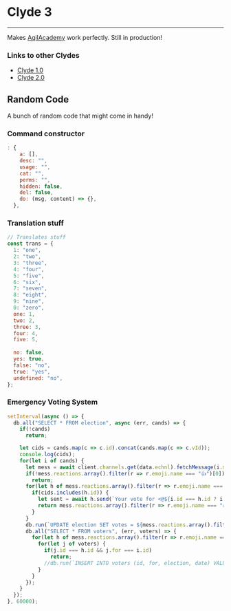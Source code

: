 # Clyde 3
-----------------------------------------------------------
Makes [AqilAcademy][aa] work perfectly. Still in production!

### Links to other Clydes
- [Clyde 1.0][c]
- [Clyde 2.0][c2]

## Random Code
A bunch of random code that might come in handy!

### Command constructor
```js
: {
    a: [],
    desc: "",
    usage: "",
    cat: "",
    perms: "",
    hidden: false,
    del: false,
    do: (msg, content) => {},
  },
```
### Translation stuff
```js
// Translates stuff
const trans = {
  1: "one",
  2: "two",
  3: "three",
  4: "four",
  5: "five",
  6: "six",
  7: "seven",
  8: "eight",
  9: "nine",
  0: "zero",
  one: 1,
  two: 2,
  three: 3,
  four: 4,
  five: 5,
  
  no: false,
  yes: true,
  false: "no",
  true: "yes",
  undefined: "no",
};
```

### Emergency Voting System
```js
setInterval(async () => {
  db.all("SELECT * FROM election", async (err, cands) => {
    if(!cands) 
      return;

    let cids = cands.map(c => c.id).concat(cands.map(c => c.vId));
    console.log(cids);
    for(let i of cands) {
      let mess = await client.channels.get(data.echnl).fetchMessage(i.msgId);
      if(!mess.reactions.array().filter(r => r.emoji.name === "👍")[0])
        return;
      for(let h of mess.reactions.array().filter(r => r.emoji.name === "👍")[0].users.array()) {
        if(cids.includes(h.id)) {
          let sent = await h.send(`Your vote for <@${i.id === h.id ? i.id : (i.vId === h.id ? i.id : "noone")}> has been removed because you cannot vote for yourself or your VP`).catch(console.log);
          return mess.reactions.array().filter(r => r.emoji.name === "👍")[0].remove(h);
        }
      }
      db.run(`UPDATE election SET votes = ${mess.reactions.array().filter(r => r.emoji.name === "👍")[0].count - 1} WHERE msgId = "${i.msgId}"`);
      db.all("SELECT * FROM voters", (err, voters) => {
        for(let h of mess.reactions.array().filter(r => r.emoji.name === "👍")[0].users.array()) {
          for(let j of voters) {
            if(j.id === h.id && j.for === i.id)
              return;
            //db.run(`INSERT INTO voters (id, for, election, date) VALUES ("${h.id}", "${i.id}", ${elec.num}, ${new Date().valueOf()})`);
          }
        }
      });
    }
  });
}, 60000);
```

[c]: https://github.com/ShadowKA/AqilAcademy-bot "Clyde Repository"
[c2]: https://glitch.com/edit/#!/clyde-backup "Clyde 2.0"
[aa]: https://discord.gg/285cj7j "AqilAcademy"